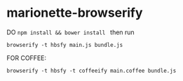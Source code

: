 marionette-browserify
=====================
DO
`npm install && bower install `
then run

`browserify -t hbsfy main.js bundle.js`

FOR COFFEE:

`browserify -t hbsfy -t coffeeify main.coffee bundle.js`
